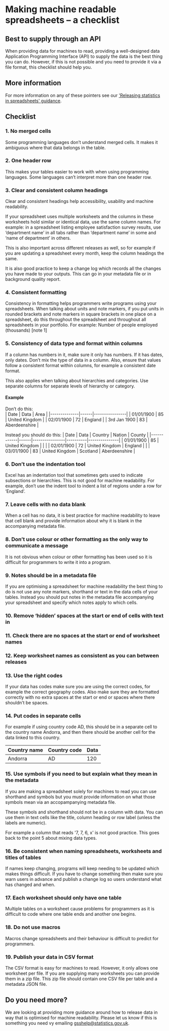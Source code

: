 
# Making machine readable spreadsheets – a checklist 

## Best to supply through an API
When providing data for machines to read, providing a well-designed data Application Programming Interface (API) to supply the data is the best thing you can do. However, if this is not possible and you need to provide it via a file format, this checklist should help you.

## More information 
For more information on any of these pointers see our ['Releasing statistics in spreadsheets' guidance](https://github.com/best-practice-and-impact/spreadsheet-accessibility/blob/main/interim-draft.md).

## Checklist

### 1.	No merged cells
Some programming languages don’t understand merged cells. It makes it ambiguous where that data belongs in the table. 

### 2.	One header row 
This makes your tables easier to work with when using programming languages. Some languages can’t interpret more than one header row.  

### 3.	Clear and consistent column headings 
Clear and consistent headings help accessibility, usability and machine readability.

If your spreadsheet uses multiple worksheets and the columns in these worksheets hold similar or identical data, use the same column names. For example: in a spreadsheet listing employee satisfaction survey results, use ‘department name’ in all tabs rather than ‘department name’ in some and ‘name of department’ in others. 

This is also important across different releases as well, so for example if you are updating a spreadsheet every month, keep the column headings the same. 

It is also good practice to keep a change log which records all the changes you have made to your outputs. This can go in your metadata file or in background quality report. 

### 4.	Consistent formatting
Consistency in formatting helps programmers write programs using your spreadsheets. 
When talking about units and note markers, if you put units in rounded brackets and note markers in square brackets in one place on a spreadsheet, do this throughout the spreadsheet and throughout all spreadsheets in your portfolio. 
For example: Number of people employed (thousands) [note 1]

### 5.	Consistency of data type and format within columns 
If a column has numbers in it, make sure it only has numbers. If it has dates, only dates. Don’t mix the type of data in a column. Also, ensure that values follow a consistent format within columns, for example a consistent date format.

This also applies when talking about hierarchies and categories. Use separate columns for separate levels of hierarchy or category.

#### Example

Don’t do this:  
| Date         | Data | Area           |
|--------------|------|----------------|
| 01/01/1900   | 85   | United Kingdom |
| 02/01/1900   | 72   | England        |
| 3rd Jan 1900 | 83   | Aberdeenshire  |

Instead you should do this: 
| Date       | Data | Country        | Nation   | County        |
|------------|------|----------------|----------|---------------|
| 01/01/1900 | 85   | United Kingdom |          |               |
| 02/01/1900 | 72   | United Kingdom | England  |               |
| 03/01/1900 | 83   | United Kingdom | Scotland | Aberdeenshire |


### 6.	Don’t use the indentation tool
Excel has an indentation tool that sometimes gets used to indicate subsections or hierarchies. This is not good for machine readability. For example, don’t use the indent tool to indent a list of regions under a row for ‘England’. 

### 7.	Leave cells with no data blank
When a cell has no data, it is best practice for machine readability to leave that cell blank and provide information about why it is blank in the accompanying metadata file. 

### 8.	Don’t use colour or other formatting as the only way to communicate a message 
It is not obvious when colour or other formatting has been used so it is difficult for programmers to write it into a program. 

### 9.	Notes should be in a metadata file 
If you are optimising a spreadsheet for machine readability the best thing to do is not use any note markers, shorthand or text in the data cells of your tables. Instead you should put notes in the metadata file accompanying your spreadsheet and specify which notes apply to which cells. 

### 10.	Remove ‘hidden’ spaces at the start or end of cells with text in

### 11.	Check there are no spaces at the start or end of worksheet names

### 12.	Keep worksheet names as consistent as you can between releases

### 13.	Use the right codes 
If your data has codes make sure you are using the correct codes, for example the correct geography codes. Also make sure they are formatted correctly with no extra spaces at the start or end or spaces where there shouldn’t be spaces.

### 14.	Put codes in separate cells 
For example if using country code AD, this should be in a separate cell to the country name Andorra, and then there should be another cell for the data linked to this country.

| Country name | Country code | Data |
|--------------|--------------|------|
| Andorra      | AD           | 120  |

### 15.	Use symbols if you need to but explain what they mean in the metadata
If you are making a spreadsheet solely for machines to read you can use shorthand and symbols but you must provide information on what those symbols mean via an accopampanying metadata file. 

These symbols and shorthand should not be in a column with data. You can use them in text cells like the title, column heading or row label (unless the labels are numeric).

For example a column that reads  '7, 7, 6, x' is not good practice. This goes back to the point 5 about mixing data types. 

### 16.	Be consistent when naming spreadsheets, worksheets and titles of tables 
If names keep changing, programs will keep needing to be updated which makes things difficult. If you have to change something then make sure you warn users in advance and publish a change log so users understand what has changed and when. 

### 17.	Each worksheet should only have one table
Multiple tables on a worksheet cause problems for programmers as it is difficult to code where one table ends and another one begins. 

### 18.	Do not use macros
Macros change spreadsheets and their behaviour is difficult to predict for programmers. 

### 19.	Publish your data in CSV format 
The CSV format is easy for machines to read. However, it only allows one worksheet per file. If you are supplying many worksheets you can provide them in a zip file. This zip file should contain one CSV file per table and a metadata JSON file.   

## Do you need more? 
We are looking at providing more guidance around how to release data in way that is optimised for machine readability. Please let us know if this is something you need vy emailing [gsshelp@statistics.gov.uk](mailto:gsshelp@statistics.gov.uk). 


